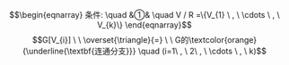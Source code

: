 $$\begin{eqnarray}
条件: \quad
&①& \quad V / R =\{V_{1} \ , \ \cdots \ , \ V_{k}\}
\end{eqnarray}$$
$$G[V_{i}] \ \  \overset{\triangle}{=} \ \  G的\textcolor{orange}{\underline{\textbf{连通分支}}} \quad (i=1\ , \ 2\ , \ \cdots \ , \ k)$$
